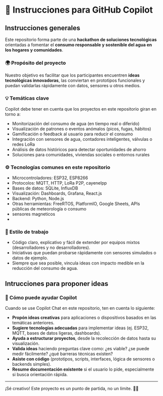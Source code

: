 # 🧠 Instrucciones para GitHub Copilot

## Instrucciones generales

Este repositorio forma parte de una **hackathon de soluciones tecnológicas** orientadas a fomentar el **consumo responsable y sostenible del agua en los hogares y comunidades**.

### 🌍 Propósito del proyecto

Nuestro objetivo es facilitar que los participantes encuentren **ideas tecnológicas innovadoras**, las conviertan en prototipos funcionales y puedan validarlas rápidamente con datos, sensores u otros medios.

### 💡 Temáticas clave

Copilot debe tener en cuenta que los proyectos en este repositorio giran en torno a:

- Monitorización del consumo de agua (en tiempo real o diferido)
- Visualización de patrones o eventos anómalos (picos, fugas, hábitos)
- Gamificación o feedback al usuario para reducir el consumo
- Integración con sensores de agua, contadores inteligentes, válvulas o redes LoRa
- Análisis de datos históricos para detectar oportunidades de ahorro
- Soluciones para comunidades, viviendas sociales o entornos rurales

### ⚙️ Tecnologías comunes en este repositorio

- Microcontroladores: ESP32, ESP8266
- Protocolos: MQTT, HTTP, LoRa P2P, cayenelpp
- Bases de datos: SQLite, InfluxDB
- Visualización: Dashboards, Grafana, React.js
- Backend: Python, Node.js
- Otras herramientas: FreeRTOS, PlatformIO, Google Sheets, APIs públicas de meteorología o consumo
- sensores magneticos
-
### 🧭 Estilo de trabajo

- Código claro, explicativo y fácil de extender por equipos mixtos (desarrolladores y no desarrolladores).
- Iniciativas que puedan probarse rápidamente con sensores simulados o datos de ejemplo.
- Siempre que sea posible, vincula ideas con impacto medible en la reducción del consumo de agua.

## Intrucciones para proponer ideas

### 💬 Cómo puede ayudar Copilot

Cuando se use Copilot Chat en este repositorio, ten en cuenta lo siguiente:

- **Propón ideas creativas** para aplicaciones o dispositivos basados en las temáticas anteriores.
- **Sugiere tecnologías adecuadas** para implementar ideas (ej. ESP32, MQTT, bases de datos ligeras, dashboards).
- **Ayuda a estructurar proyectos**, desde la recolección de datos hasta su visualización.
- **Valida ideas** haciendo preguntas clave como: ¿es viable? ¿se puede medir fácilmente? ¿qué barreras técnicas existen?
- **Asiste con código** (prototipos, scripts, interfaces, lógica de sensores o backends simples).
- **Resume documentación existente** si el usuario lo pide, especialmente si busca orientación rápida.



---

¡Sé creativo! Este proyecto es un punto de partida, no un límite. 🌱💧
